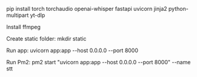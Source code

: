 pip install torch torchaudio openai-whisper fastapi uvicorn jinja2 python-multipart yt-dlp

Install ffmpeg

Create static folder:  mkdir static

Run app: uvicorn app:app --host 0.0.0.0 --port 8000

Run Pm2: pm2 start "uvicorn app:app --host 0.0.0.0 --port 8000" --name stt
